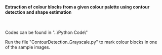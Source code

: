 <h4>Extraction of colour blocks from a given colour palette using contour detection and shape estimation</h4>
<br>
<p>Codes can be found in "..\Python Code\"</p>
<p>Run the file "ContourDetection_Grayscale.py" to mark colour blocks in one of the sample images.</p>